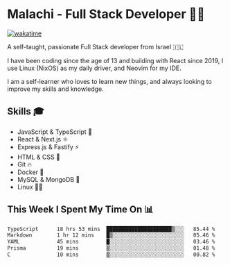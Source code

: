 # Malachi - Full Stack Developer 🚀🔥
[![wakatime](https://wakatime.com/badge/user/112ec769-e669-4b78-a46f-cf4343930741.svg)](https://wakatime.com/@112ec769-e669-4b78-a46f-cf4343930741)

A self-taught, passionate Full Stack developer from Israel 🇮🇱

I have been coding since the age of 13 and building with React since 2019, I use Linux (NixOS) as my daily driver, and Neovim for my IDE.

I am a self-learner who loves to learn new things, and always looking to improve my skills and knowledge.

## Skills 🎓
- JavaScript & TypeScript 💎
- React & Next.js ⚛️
- Express.js & Fastify ⚡️
- HTML & CSS 🎨
- Git 🔥
- Docker 🐳
- MySQL & MongoDB 💾
- Linux 👨‍💻

## This Week I Spent My Time On 📊
<!--START_SECTION:waka-->

```txt
TypeScript      18 hrs 53 mins  █████████████████████▒░░░   85.44 %
Markdown        1 hr 12 mins    █▒░░░░░░░░░░░░░░░░░░░░░░░   05.46 %
YAML            45 mins         █░░░░░░░░░░░░░░░░░░░░░░░░   03.46 %
Prisma          19 mins         ▒░░░░░░░░░░░░░░░░░░░░░░░░   01.48 %
C               10 mins         ▒░░░░░░░░░░░░░░░░░░░░░░░░   00.82 %
```

<!--END_SECTION:waka-->
